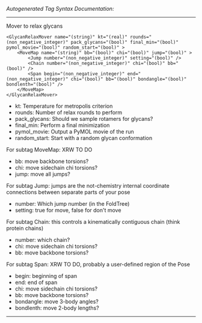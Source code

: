 _Autogenerated Tag Syntax Documentation:_

---
Mover to relax glycans

```
<GlycanRelaxMover name="(string)" kt="(real)" rounds="(non_negative_integer)" pack_glycans="(bool)" final_min="(bool)" pymol_movie="(bool)" random_start="(bool)" >
    <MoveMap name="(string)" bb="(bool)" chi="(bool)" jump="(bool)" >
        <Jump number="(non_negative_integer)" setting="(bool)" />
        <Chain number="(non_negative_integer)" chi="(bool)" bb="(bool)" />
        <Span begin="(non_negative_integer)" end="(non_negative_integer)" chi="(bool)" bb="(bool)" bondangle="(bool)" bondlenth="(bool)" />
    </MoveMap>
</GlycanRelaxMover>
```

-   kt: Temperature for metropolis criterion
-   rounds: Number of relax rounds to perform
-   pack_glycans: Should we sample rotamers for glycans?
-   final_min: Perform a final minimization
-   pymol_movie: Output a PyMOL movie of the run
-   random_start: Start with a random glycan conformation


For subtag MoveMap: XRW TO DO

-   bb: move backbone torsions?
-   chi: move sidechain chi torsions?
-   jump: move all jumps?


For subtag Jump: jumps are the not-chemistry internal coordinate connections between separate parts of your pose

-   number: Which jump number (in the FoldTree)
-   setting: true for move, false for don't move

For subtag Chain: this controls a kinematically contiguous chain (think protein chains)

-   number: which chain?
-   chi: move sidechain chi torsions?
-   bb: move backbone torsions?

For subtag Span: XRW TO DO, probably a user-defined region of the Pose

-   begin: beginning of span
-   end: end of span
-   chi: move sidechain chi torsions?
-   bb: move backbone torsions?
-   bondangle: move 3-body angles?
-   bondlenth: move 2-body lengths?

---
